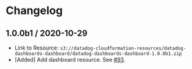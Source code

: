 # Changelog

## 1.0.0b1 / 2020-10-29

* Link to Resource: `s3://datadog-cloudformation-resources/datadog-dashboards-dashboard/datadog-dashboards-dashboard-1.0.0b1.zip`
* [Added] Add dashboard resource. See [#93](https://github.com/DataDog/datadog-cloudformation-resources/pull/93).

